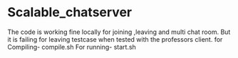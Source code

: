 # Scalable_chatserver
The code is working fine locally for joining ,leaving and multi chat room.
But it is failing for leaving testcase when tested with the professors client.
for Compiling- compile.sh
For running- start.sh
